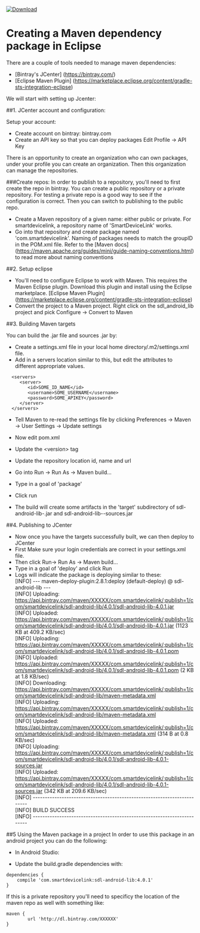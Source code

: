 [ ![Download](https://api.bintray.com/packages/alangonzalez/SDL_test/com.smartdevicelink/images/download.svg) ](https://bintray.com/alangonzalez/SDL_test/com.smartdevicelink/_latestVersion)

# Creating a Maven dependency package in Eclipse

There are a couple of tools needed to manage maven dependencies:
* [Bintray's JCenter] (https://bintray.com/) 
* [Eclipse Maven Plugin] (https://marketplace.eclipse.org/content/gradle-sts-integration-eclipse)

We will start with setting up Jcenter:

##1. JCenter account and configuration:

Setup your account:
* Create account on bintray:  bintray.com
* Create an API key so that you can deploy packages  Edit Profile -> API Key

There is an opportunity to create an organization who can own packages, under your profile you can create an organization.  Then this organization can manage the repositories.

###Create repos:
In order to publish to a repository, you'll need to first create the repo in bintray. You can create a public repository or a private repository. For testing a private repo is a good way to see if the configuration is correct.  Then you can switch to publishing to the public repo. 

* Create a Maven repository of a given name: either public or private.  For smartdevicelink, a repository name of 'SmartDeviceLink' works. 
* Go into that repository and create package named 'com.smartdevicelink'.  Naming of packages needs to match the groupID in the POM.xml file.  Refer to the [Maven docs] (https://maven.apache.org/guides/mini/guide-naming-conventions.html) to read more about naming conventions

##2. Setup eclipse
* You'll need to configure Eclipse to work with Maven.  This requires the Maven Eclipse plugin.  Download this plugin and install using the Eclipse marketplace.  [Eclipse Maven Plugin] (https://marketplace.eclipse.org/content/gradle-sts-integration-eclipse)
* Convert the project to a Maven project.  Right click on the sdl_android_lib project and pick Configure -> Convert to Maven


##3. Building Maven targets

You can build the .jar file and sources .jar by:
* Create a settings.xml file in your local home directory/.m2/settings.xml file.
* Add in a servers location similar to this, but edit the attributes to different appropriate values.
```
  <servers>
     <server>
     	<id>SOME_ID_NAME</id>
     	<username>SOME_USERNAME</username>
        <password>SOME_APIKEY</password>
     </server>
  </servers>
```
* Tell Maven to re-read the settings file by clicking Preferences -> Maven -> User Settings -> Update settings
* Now edit pom.xml
* Update the \<version\> tag
* Update the repository location id, name and url

* Go into Run -> Run As -> Maven build...
* Type in a goal of 'package'
* Click run
* The build will create some artifacts in the 'target' subdirectory of sdl-android-lib-<VERSION>.jar and sdl-android-lib-<VERSION>-sources.jar

##4. Publishing to JCenter
* Now once you have the targets successfully built, we can then deploy to JCenter
* First Make sure your login credentials are correct in your settings.xml file.
* Then click Run-> Run As -> Maven build...
* Type in a goal of 'deploy' and click Run
* Logs will indicate the package is deploying similar to these:<br>
[INFO] --- maven-deploy-plugin:2.8.1:deploy (default-deploy) @ sdl-android-lib ---<br>
[INFO] Uploading: https://api.bintray.com/maven/XXXXX/com.smartdevicelink/;publish=1/com/smartdevicelink/sdl-android-lib/4.0.1/sdl-android-lib-4.0.1.jar<br>
[INFO] Uploaded: https://api.bintray.com/maven/XXXXX/com.smartdevicelink/;publish=1/com/smartdevicelink/sdl-android-lib/4.0.1/sdl-android-lib-4.0.1.jar (1123 KB at 409.2 KB/sec)<br>
[INFO] Uploading: https://api.bintray.com/maven/XXXXX/com.smartdevicelink/;publish=1/com/smartdevicelink/sdl-android-lib/4.0.1/sdl-android-lib-4.0.1.pom<br>
[INFO] Uploaded: https://api.bintray.com/maven/XXXXX/com.smartdevicelink/;publish=1/com/smartdevicelink/sdl-android-lib/4.0.1/sdl-android-lib-4.0.1.pom (2 KB at 1.8 KB/sec)<br>
[INFO] Downloading: https://api.bintray.com/maven/XXXXX/com.smartdevicelink/;publish=1/com/smartdevicelink/sdl-android-lib/maven-metadata.xml<br>
[INFO] Uploading: https://api.bintray.com/maven/XXXXX/com.smartdevicelink/;publish=1/com/smartdevicelink/sdl-android-lib/maven-metadata.xml<br>
[INFO] Uploaded: https://api.bintray.com/maven/XXXXX/com.smartdevicelink/;publish=1/com/smartdevicelink/sdl-android-lib/maven-metadata.xml (314 B at 0.8 KB/sec)<br>
[INFO] Uploading: https://api.bintray.com/maven/XXXXX/com.smartdevicelink/;publish=1/com/smartdevicelink/sdl-android-lib/4.0.1/sdl-android-lib-4.0.1-sources.jar<br>
[INFO] Uploaded: https://api.bintray.com/maven/XXXXX/com.smartdevicelink/;publish=1/com/smartdevicelink/sdl-android-lib/4.0.1/sdl-android-lib-4.0.1-sources.jar (342 KB at 209.6 KB/sec)<br>
[INFO] ------------------------------------------------------------------------<br>
[INFO] BUILD SUCCESS<br>
[INFO] ------------------------------------------------------------------------<br>

##5 Using the Maven package in a project
In order to use this package in an android project you can do the following:
* In Android Studio:
- Update the build.gradle dependencies with:
```
dependencies {
	compile 'com.smartdevicelink:sdl-android-lib:4.0.1'
}
```

If this is a private repository you'll need to specificy the location of the maven repo as well with something like:
```
maven {
        url 'http://dl.bintray.com/XXXXXX'
}
```

